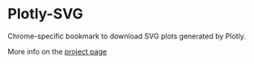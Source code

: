 # Plotly-SVG

Chrome-specific bookmark to download SVG plots generated by Plotly.

More info on the [project page](https://marcoancona.github.io/plotly-svg/)
